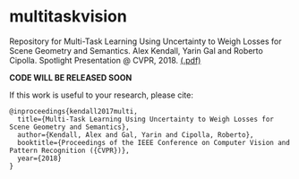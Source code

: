 # multitaskvision
Repository for Multi-Task Learning Using Uncertainty to Weigh Losses for Scene Geometry and Semantics.
Alex Kendall, Yarin Gal and Roberto Cipolla. 
Spotlight Presentation @ CVPR, 2018.
[(.pdf)](https://arxiv.org/abs/1705.07115)

**CODE WILL BE RELEASED SOON**

If this work is useful to your research, please cite:
```
@inproceedings{kendall2017multi,
  title={Multi-Task Learning Using Uncertainty to Weigh Losses for Scene Geometry and Semantics},
  author={Kendall, Alex and Gal, Yarin and Cipolla, Roberto},
  booktitle={Proceedings of the IEEE Conference on Computer Vision and Pattern Recognition ({CVPR})},
  year={2018}
}
```
